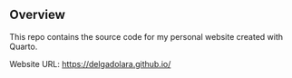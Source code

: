 
## Overview

This repo contains the source code for my personal website 
created with Quarto.

Website URL: https://delgadolara.github.io/